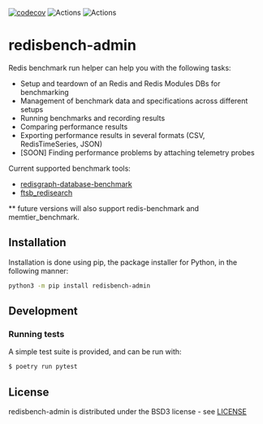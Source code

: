 [![codecov](https://codecov.io/gh/filipecosta90/redisbench-admin/branch/master/graph/badge.svg)](https://codecov.io/gh/filipecosta90/redisbench-admin)
![Actions](https://github.com/filipecosta90/redisbench-admin/workflows/Run%20Tests/badge.svg?branch=master)
![Actions](https://badge.fury.io/py/redisbench-admin.svg)

# redisbench-admin

Redis benchmark run helper can help you with the following tasks:

- Setup and teardown of an Redis and Redis Modules DBs for benchmarking
- Management of benchmark data and specifications across different setups
- Running benchmarks and recording results
- Comparing performance results
- Exporting performance results in several formats (CSV, RedisTimeSeries, JSON)
- [SOON] Finding performance problems by attaching telemetry probes

Current supported benchmark tools:
- [redisgraph-database-benchmark](https://github.com/RedisGraph/graph-database-benchmark/tree/master/benchmark/redisgraph)
- [ftsb_redisearch](https://github.com/RediSearch/ftsb)

** future versions will also support redis-benchmark and memtier_benchmark.

## Installation

Installation is done using pip, the package installer for Python, in the following manner:

```bash
python3 -m pip install redisbench-admin
```

## Development

### Running tests

A simple test suite is provided, and can be run with:

```sh
$ poetry run pytest
```

## License

redisbench-admin is distributed under the BSD3 license - see [LICENSE](LICENSE)
